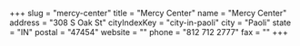 +++
slug = "mercy-center"
title = "Mercy Center"
name = "Mercy Center"
address = "308 S Oak St"
cityIndexKey = "city-in-paoli"
city = "Paoli"
state = "IN"
postal = "47454"
website = ""
phone = "812 712 2777"
fax = ""
+++
